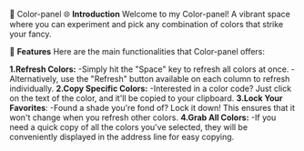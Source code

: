 🎨 Color-panel
🌐 **Introduction**
Welcome to my Color-panel! A vibrant space where you can experiment and pick any combination of colors that strike your fancy.

🌟 **Features**
Here are the main functionalities that Color-panel offers:

**1.Refresh Colors:**
  -Simply hit the "Space" key to refresh all colors at once.
  -Alternatively, use the "Refresh" button available on each column to refresh individually.
**2.Copy Specific Colors:**
  -Interested in a color code? Just click on the text of the color, and it'll be copied to your clipboard.
**3.Lock Your Favorites**:
  -Found a shade you're fond of? Lock it down! This ensures that it won't change when you refresh other colors.
**4.Grab All Colors:**
  -If you need a quick copy of all the colors you've selected, they will be conveniently displayed in the address line for easy copying.
